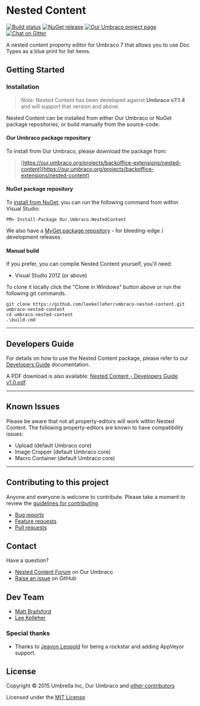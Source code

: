 # Nested Content

[![Build status](https://img.shields.io/appveyor/ci/leekelleher/umbraco-nested-content.svg)](https://ci.appveyor.com/project/leekelleher/umbraco-nested-content)
[![NuGet release](https://img.shields.io/nuget/v/Our.Umbraco.NestedContent.svg)](https://www.nuget.org/packages/Our.Umbraco.NestedContent)
[![Our Umbraco project page](https://img.shields.io/badge/our-umbraco-orange.svg)](https://our.umbraco.org/projects/backoffice-extensions/nested-content)
[![Chat on Gitter](https://img.shields.io/badge/gitter-join_chat-green.svg)](https://gitter.im/leekelleher/umbraco-nested-content)


A nested content property editor for Umbraco 7 that allows you to use Doc Types as a blue print for list items.


## Getting Started

### Installation

> *Note:* Nested Content has been developed against **Umbraco v7.1.4** and will support that version and above.

Nested Content can be installed from either Our Umbraco or NuGet package repositories, or build manually from the source-code:

#### Our Umbraco package repository

To install from Our Umbraco, please download the package from:

> [https://our.umbraco.org/projects/backoffice-extensions/nested-content](https://our.umbraco.org/projects/backoffice-extensions/nested-content) 

#### NuGet package repository

To [install from NuGet](https://www.nuget.org/packages/Our.Umbraco.NestedContent), you can run the following command from within Visual Studio:

	PM> Install-Package Our.Umbraco.NestedContent

We also have a [MyGet package repository](https://www.myget.org/gallery/umbraco-nested-content) - for bleeding-edge / development releases.

#### Manual build

If you prefer, you can compile  Nested Content yourself, you'll need:

* Visual Studio 2012 (or above)

To clone it locally click the "Clone in Windows" button above or run the following git commands.

	git clone https://github.com/leekelleher/umbraco-nested-content.git umbraco-nested-content
	cd umbraco-nested-content
	.\build.cmd

---

## Developers Guide

For details on how to use the Nested Content package, please refer to our [Developers Guide](docs/developers-guide.md) documentation.

A PDF download is also available: [Nested Content - Developers Guide v1.0.pdf](docs/assets/pdf/Nested-Content--Developers-Guide-v1.0.pdf)

---

## Known Issues

Please be aware that not all property-editors will work within Nested Content. The following property-editors are known to have compatibility issues:

* Upload (default Umbraco core)
* Image Cropper (default Umbraco core)
* Macro Container (default Umbraco core)

---

## Contributing to this project

Anyone and everyone is welcome to contribute. Please take a moment to review the [guidelines for contributing](CONTRIBUTING.md).

* [Bug reports](CONTRIBUTING.md#bugs)
* [Feature requests](CONTRIBUTING.md#features)
* [Pull requests](CONTRIBUTING.md#pull-requests)


## Contact

Have a question?

* [Nested Content Forum](https://our.umbraco.org/projects/backoffice-extensions/nested-content/nested-content-feedback) on Our Umbraco
* [Raise an issue](https://github.com/leekelleher/umbraco-nested-content/issues) on GitHub


## Dev Team

* [Matt Brailsford](https://github.com/mattbrailsford)
* [Lee Kelleher](https://github.com/leekelleher)

### Special thanks

* Thanks to [Jeavon Leopold](https://github.com/Jeavon) for being a rockstar and adding AppVeyor support.


## License

Copyright &copy; 2015 Umbrella Inc, Our Umbraco and [other contributors](https://github.com/leekelleher/umbraco-nested-content/graphs/contributors)

Licensed under the [MIT License](LICENSE.md)
